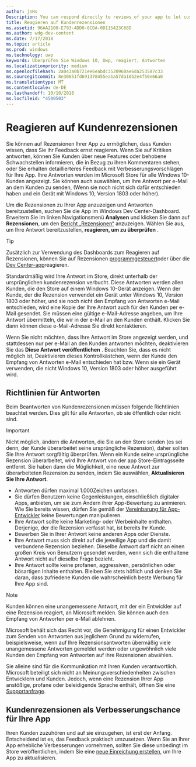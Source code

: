 ```yaml
---
author: jnHs
Description: You can respond directly to reviews of your app to let customers know you’re listening to their feedback.
title: Reagieren auf Kundenrezensionen
ms.assetid: 96AA2108-E793-4DD0-8CDA-0D115423C68D
ms.author: wdg-dev-content
ms.date: 7/17/2018
ms.topic: article
ms.prod: windows
ms.technology: uwp
keywords: Überprüfen Sie Windows 10, Uwp, reagiert, Antworten
ms.localizationpriority: medium
ms.openlocfilehash: 2a043a0b721ee6eabdc3520960ae6da253587c33
ms.sourcegitcommit: 8e30651fd691378455ea1a57da10b2e4f50e66a0
ms.translationtype: MT
ms.contentlocale: de-DE
ms.lasthandoff: 10/10/2018
ms.locfileid: "4500503"
---
```

# <a name="respond-to-customer-reviews"></a>Reagieren auf Kundenrezensionen


Sie können auf Rezensionen Ihrer App zu ermöglichen, dass Kunden wissen, dass Sie ihr Feedback ernst reagieren. Wenn Sie auf Kritiken antworten, können Sie Kunden über neue Features oder behobene Schwachstellen informieren, die in Bezug zu ihren Kommentaren stehen, oder Sie erhalten detaillierteres Feedback mit Verbesserungsvorschlägen für Ihre App. Ihre Antworten werden im Microsoft Store für alle Windows 10-Kunden angezeigt. Sie können auch auswählen, um Ihre Antwort per e-Mail an dem Kunden zu senden, (Wenn sie noch nicht sich dafür entschieden haben und ein Gerät mit Windows 10, Version 1803 oder höher).

Um die Rezensionen zu Ihrer App anzuzeigen und Antworten bereitzustellen, suchen Sie die App im Windows Dev Center-Dashboard. Erweitern Sie im linken Navigationsmenü **Analysen** und klicken Sie dann auf **Rezensionen**, um den [Bericht „Rezensionen“](reviews-report.md) anzuzeigen. Wählen Sie aus, um Ihre Antwort bereitzustellen, **reagieren, um zu überprüfen** .

> [!TIP]
> Zusätzlich zur Verwendung des Dashboards zum Reagieren auf Rezensionen, können Sie auf Rezensionen [programmgesteuert](../monetize/submit-responses-to-app-reviews.md)oder über die [Dev Center-app](https://www.microsoft.com/store/apps/dev-center/9nblggh4r5ws)reagieren.

Standardmäßig wird Ihre Antwort im Store, direkt unterhalb der ursprünglichen kundenrezension verbucht. Diese Antworten werden allen Kunden, die den Store auf einem Windows 10-Gerät anzeigen. Wenn der Kunde, der die Rezension verwendet ein Gerät unter Windows 10, Version 1803 oder höher, und sie noch nicht den Empfang von Antworten e-Mail entschieden, wird eine Kopie der Ihre Antwort auch für den Kunden per e-Mail gesendet.  Sie müssen eine gültige e-Mail-Adresse angeben, um Ihre Antwort übermitteln, die wir in der e-Mail an den Kunden enthält. Klicken Sie dann können diese e-Mail-Adresse Sie direkt kontaktieren.

Wenn Sie nicht möchten, dass Ihre Antwort im Store angezeigt werden, und stattdessen nur per e-Mail an den Kunden antworten möchten, deaktivieren Sie das **Diese Antwort veröffentlichen** . Beachten Sie, dass es nicht möglich ist, Deaktivieren dieses Kontrollkästchen, wenn der Kunde den Empfang von Antworten e-Mail entschieden hat bzw. Wenn sie ein Gerät verwenden, die nicht Windows 10, Version 1803 oder höher ausgeführt wird.

## <a name="guidelines-for-responses"></a>Richtlinien für Antworten

Beim Beantworten von Kundenrezensionen müssen folgende Richtlinien beachtet werden. Dies gilt für alle Antworten, ob sie öffentlich oder nicht sind.

> [!IMPORTANT]
> Nicht möglich, ändern die Antworten, die Sie an den Store senden (es sei denn, der Kunde überarbeitet seine ursprüngliche Rezension), daher sollten Sie Ihre Antwort sorgfältig überprüfen. Wenn ein Kunde seine ursprüngliche Rezension überarbeitet, wird Ihre Antwort von der app Store-Eintragsseite entfernt. Sie haben dann die Möglichkeit, eine neue Antwort zur überarbeiteten Rezension zu senden, indem Sie auswählen, **Aktualisieren Sie Ihre Antwort**.

-   Antworten dürfen maximal 1.000Zeichen umfassen.
-   Sie dürfen Benutzern keine Gegenleistungen, einschließlich digitaler Apps, anbieten, um sie zum Ändern ihrer App-Bewertung zu animieren. Wie Sie bereits wissen, dürfen Sie gemäß der [Vereinbarung für App-Entwickler](https://docs.microsoft.com/legal/windows/agreements/app-developer-agreement) keine Bewertungen manipulieren.
-   Ihre Antwort sollte keine Marketing- oder Werbeinhalte enthalten. Derjenige, der die Rezension verfasst hat, ist bereits Ihr Kunde.
-   Bewerben Sie in Ihrer Antwort keine anderen Apps oder Dienste.
-   Ihre Antwort muss sich direkt auf die jeweilige App und die damit verbundene Rezension beziehen. Dieselbe Antwort darf nicht an einen großen Kreis von Benutzern gesendet werden, wenn sich die enthaltene Antwort nicht auf dieselbe Frage bezieht.
-   Ihre Antwort sollte keine profanen, aggressiven, persönlichen oder bösartigen Inhalte enthalten. Bleiben Sie stets höflich und denken Sie daran, dass zufriedene Kunden die wahrscheinlich beste Werbung für Ihre App sind.

> [!NOTE]
> Kunden können eine unangemessene Antwort, mit der ein Entwickler auf eine Rezension reagiert, an Microsoft melden. Sie können auch den Empfang von Antworten per e-Mail ablehnen.
>
> Microsoft behält sich das Recht vor, die Genehmigung für einen Entwickler zum Senden von Antworten aus jeglichem Grund zu widerrufen, beispielsweise, wenn auf Ihre Rezensionsantworten übermäßig viele unangemessene Antworten gemeldet werden oder ungewöhnlich viele Kunden den Empfang von Antworten auf ihre Rezensionen abwählen.

Sie alleine sind für die Kommunikation mit Ihren Kunden verantwortlich. Microsoft beteiligt sich nicht an Meinungsverschiedenheiten zwischen Entwicklern und Kunden. Jedoch, wenn eine Rezension Ihrer App anstößige, profane oder beleidigende Sprache enthält, öffnen Sie eine [Supportanfrage](http://go.microsoft.com/fwlink/p/?LinkID=401178).


## <a name="use-customer-reviews-to-improve-your-app"></a>Kundenrezensionen als Verbesserungschance für Ihre App

Ihren Kunden zuzuhören und auf sie einzugehen, ist erst der Anfang. Entscheidend ist es, das Feedback praktisch umzusetzen. Wenn Sie an Ihrer App erhebliche Verbesserungen vornehmen, sollten Sie diese unbedingt im Store veröffentlichen, indem Sie eine [neue Einreichung erstellen](app-submissions.md), um Ihre App zu aktualisieren.
